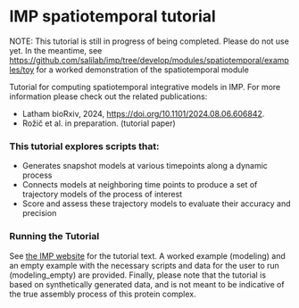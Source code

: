 # IMP spatiotemporal tutorial
NOTE: This tutorial is still in progress of being completed. Please do not use yet. In the meantime, see https://github.com/salilab/imp/tree/develop/modules/spatiotemporal/examples/toy for a worked demonstration of the spatiotemporal module

Tutorial for computing spatiotemporal integrative models in IMP. For more information please check out the related publications:
* Latham bioRxiv, 2024, https://doi.org/10.1101/2024.08.06.606842.
* Rožič et al. in preparation. (tutorial paper)

### This tutorial explores scripts that:
* Generates snapshot models at various timepoints along a dynamic process
* Connects models at neighboring time points to produce a set of trajectory models of the process of interest
* Score and assess these trajectory models to evaluate their accuracy and precision

### Running the Tutorial
See [the IMP website](https://integrativemodeling.org/tutorials/spatiotemporal/) for the tutorial text.
A worked example (modeling) and an empty example with the necessary scripts and data for the user to run (modeling_empty) are provided.
Finally, please note that the tutorial is based on synthetically generated data, and is not meant to be indicative of the true assembly process of this protein complex.
